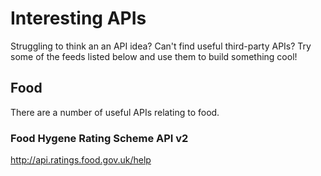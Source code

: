 
# Interesting APIs

Struggling to think an an API idea? Can't find useful third-party APIs? Try some of the feeds listed below and use them to build something cool!

## Food

There are a number of useful APIs relating to food.

### Food Hygene Rating Scheme API v2

http://api.ratings.food.gov.uk/help
